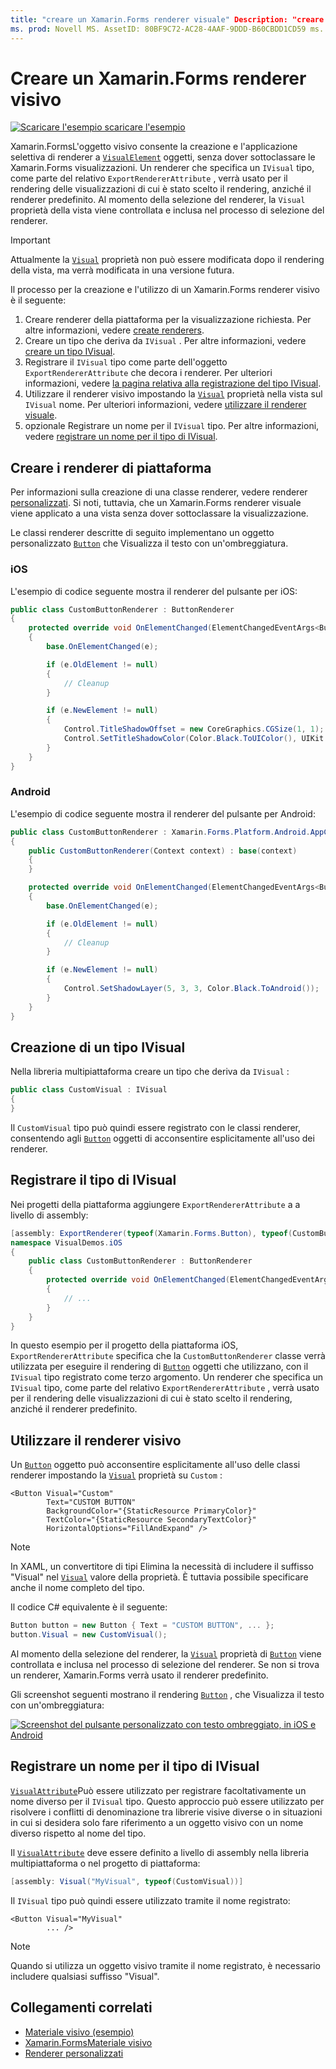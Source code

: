 ```yaml
---
title: "creare un Xamarin.Forms renderer visuale" Description: "creare Xamarin.Forms oggetti visivi da applicare in modo selettivo agli oggetti visualElement senza dover sottoclassare le Xamarin.Forms visualizzazioni".
ms. prod: Novell MS. AssetID: 80BF9C72-AC28-4AAF-9DDD-B60CBDD1CD59 ms. Technology: Novell-Forms Author: davidbritch ms. Author: dabritch ms. Date: 03/12/2019 no-loc: [ Xamarin.Forms , Xamarin.Essentials ]
---
```


# <a name="create-a-xamarinforms-visual-renderer"></a>Creare un Xamarin.Forms renderer visivo

[![Scaricare ](~/media/shared/download.png) l'esempio scaricare l'esempio](https://docs.microsoft.com/samples/xamarin/xamarin-forms-samples/userinterface-visualdemos)

Xamarin.FormsL'oggetto visivo consente la creazione e l'applicazione selettiva di renderer a [`VisualElement`](xref:Xamarin.Forms.VisualElement) oggetti, senza dover sottoclassare le Xamarin.Forms visualizzazioni. Un renderer che specifica un `IVisual` tipo, come parte del relativo `ExportRendererAttribute` , verrà usato per il rendering delle visualizzazioni di cui è stato scelto il rendering, anziché il renderer predefinito. Al momento della selezione del renderer, la `Visual` proprietà della vista viene controllata e inclusa nel processo di selezione del renderer.

> [!IMPORTANT]
> Attualmente la [`Visual`](xref:Xamarin.Forms.VisualElement.Visual) proprietà non può essere modificata dopo il rendering della vista, ma verrà modificata in una versione futura.

Il processo per la creazione e l'utilizzo di un Xamarin.Forms renderer visivo è il seguente:

1. Creare renderer della piattaforma per la visualizzazione richiesta. Per altre informazioni, vedere [create renderers](#create-platform-renderers).
1. Creare un tipo che deriva da `IVisual` . Per altre informazioni, vedere [creare un tipo IVisual](#create-an-ivisual-type).
1. Registrare il `IVisual` tipo come parte dell'oggetto `ExportRendererAttribute` che decora i renderer. Per ulteriori informazioni, vedere [la pagina relativa alla registrazione del tipo IVisual](#register-the-ivisual-type).
1. Utilizzare il renderer visivo impostando la [`Visual`](xref:Xamarin.Forms.VisualElement.Visual) proprietà nella vista sul `IVisual` nome. Per ulteriori informazioni, vedere [utilizzare il renderer visuale](#consume-the-visual-renderer).
1. opzionale Registrare un nome per il `IVisual` tipo. Per altre informazioni, vedere [registrare un nome per il tipo di IVisual](#register-a-name-for-the-ivisual-type).

## <a name="create-platform-renderers"></a>Creare i renderer di piattaforma

Per informazioni sulla creazione di una classe renderer, vedere renderer [personalizzati](~/xamarin-forms/app-fundamentals/custom-renderer/index.md). Si noti, tuttavia, che un Xamarin.Forms renderer visuale viene applicato a una vista senza dover sottoclassare la visualizzazione.

Le classi renderer descritte di seguito implementano un oggetto personalizzato [`Button`](xref:Xamarin.Forms.Button) che Visualizza il testo con un'ombreggiatura.

### <a name="ios"></a>iOS

L'esempio di codice seguente mostra il renderer del pulsante per iOS:

```csharp
public class CustomButtonRenderer : ButtonRenderer
{
    protected override void OnElementChanged(ElementChangedEventArgs<Button> e)
    {
        base.OnElementChanged(e);

        if (e.OldElement != null)
        {
            // Cleanup
        }

        if (e.NewElement != null)
        {
            Control.TitleShadowOffset = new CoreGraphics.CGSize(1, 1);
            Control.SetTitleShadowColor(Color.Black.ToUIColor(), UIKit.UIControlState.Normal);
        }
    }
}
```

### <a name="android"></a>Android

L'esempio di codice seguente mostra il renderer del pulsante per Android:

```csharp
public class CustomButtonRenderer : Xamarin.Forms.Platform.Android.AppCompat.ButtonRenderer
{
    public CustomButtonRenderer(Context context) : base(context)
    {
    }

    protected override void OnElementChanged(ElementChangedEventArgs<Button> e)
    {
        base.OnElementChanged(e);

        if (e.OldElement != null)
        {
            // Cleanup
        }

        if (e.NewElement != null)
        {
            Control.SetShadowLayer(5, 3, 3, Color.Black.ToAndroid());
        }
    }
}
```

## <a name="create-an-ivisual-type"></a>Creazione di un tipo IVisual

Nella libreria multipiattaforma creare un tipo che deriva da `IVisual` :

```csharp
public class CustomVisual : IVisual
{
}
```

Il `CustomVisual` tipo può quindi essere registrato con le classi renderer, consentendo agli [`Button`](xref:Xamarin.Forms.Button) oggetti di acconsentire esplicitamente all'uso dei renderer.

## <a name="register-the-ivisual-type"></a>Registrare il tipo di IVisual

Nei progetti della piattaforma aggiungere `ExportRendererAttribute` a a livello di assembly:

```csharp
[assembly: ExportRenderer(typeof(Xamarin.Forms.Button), typeof(CustomButtonRenderer), new[] { typeof(CustomVisual) })]
namespace VisualDemos.iOS
{
    public class CustomButtonRenderer : ButtonRenderer
    {
        protected override void OnElementChanged(ElementChangedEventArgs<Button> e)
        {
            // ...
        }
    }
}
```

In questo esempio per il progetto della piattaforma iOS, `ExportRendererAttribute` specifica che la `CustomButtonRenderer` classe verrà utilizzata per eseguire il rendering di [`Button`](xref:Xamarin.Forms.Button) oggetti che utilizzano, con il `IVisual` tipo registrato come terzo argomento. Un renderer che specifica un `IVisual` tipo, come parte del relativo `ExportRendererAttribute` , verrà usato per il rendering delle visualizzazioni di cui è stato scelto il rendering, anziché il renderer predefinito.

## <a name="consume-the-visual-renderer"></a>Utilizzare il renderer visivo

Un [`Button`](xref:Xamarin.Forms.Button) oggetto può acconsentire esplicitamente all'uso delle classi renderer impostando la [`Visual`](xref:Xamarin.Forms.VisualElement.Visual) proprietà su `Custom` :

```xaml
<Button Visual="Custom"
        Text="CUSTOM BUTTON"
        BackgroundColor="{StaticResource PrimaryColor}"
        TextColor="{StaticResource SecondaryTextColor}"
        HorizontalOptions="FillAndExpand" />
```

> [!NOTE]
> In XAML, un convertitore di tipi Elimina la necessità di includere il suffisso "Visual" nel [`Visual`](xref:Xamarin.Forms.VisualElement.Visual) valore della proprietà. È tuttavia possibile specificare anche il nome completo del tipo.

Il codice C# equivalente è il seguente:

```csharp
Button button = new Button { Text = "CUSTOM BUTTON", ... };
button.Visual = new CustomVisual();
```

Al momento della selezione del renderer, la [`Visual`](xref:Xamarin.Forms.VisualElement.Visual) proprietà di [`Button`](xref:Xamarin.Forms.Button) viene controllata e inclusa nel processo di selezione del renderer. Se non si trova un renderer, Xamarin.Forms verrà usato il renderer predefinito.

Gli screenshot seguenti mostrano il rendering [`Button`](xref:Xamarin.Forms.Button) , che Visualizza il testo con un'ombreggiatura:

[![Screenshot del pulsante personalizzato con testo ombreggiato, in iOS e Android](material-visual-images/custom-button.png "Pulsante con testo ombreggiato")](material-visual-images/custom-button-large.png#lightbox)

## <a name="register-a-name-for-the-ivisual-type"></a>Registrare un nome per il tipo di IVisual

[`VisualAttribute`](xref:Xamarin.Forms.VisualAttribute)Può essere utilizzato per registrare facoltativamente un nome diverso per il `IVisual` tipo. Questo approccio può essere utilizzato per risolvere i conflitti di denominazione tra librerie visive diverse o in situazioni in cui si desidera solo fare riferimento a un oggetto visivo con un nome diverso rispetto al nome del tipo.

Il [`VisualAttribute`](xref:Xamarin.Forms.VisualAttribute) deve essere definito a livello di assembly nella libreria multipiattaforma o nel progetto di piattaforma:

```csharp
[assembly: Visual("MyVisual", typeof(CustomVisual))]
```

Il `IVisual` tipo può quindi essere utilizzato tramite il nome registrato:

```xaml
<Button Visual="MyVisual"
        ... />
```

> [!NOTE]
> Quando si utilizza un oggetto visivo tramite il nome registrato, è necessario includere qualsiasi suffisso "Visual".

## <a name="related-links"></a>Collegamenti correlati

- [Materiale visivo (esempio)](https://docs.microsoft.com/samples/xamarin/xamarin-forms-samples/userinterface-visualdemos)
- [Xamarin.FormsMateriale visivo](material-visual.md)
- [Renderer personalizzati](~/xamarin-forms/app-fundamentals/custom-renderer/index.md)
